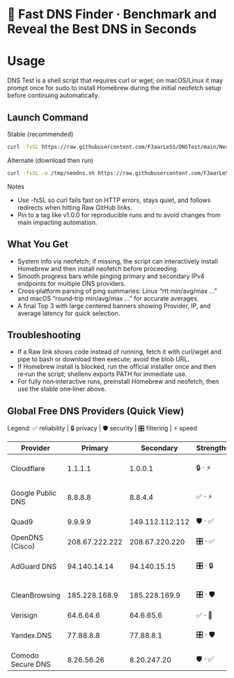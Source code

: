 # 🚀 Fast DNS Finder · Benchmark and Reveal the Best DNS in Seconds

# Usage
DNS Test is a shell script that requires curl or wget; on macOS/Linux it may prompt once for sudo to install Homebrew during the initial neofetch setup before continuing automatically.

## Launch Command

Stable (recommended)
```bash
curl -fsSL https://raw.githubusercontent.com/F3aarLeSS/DNSTest/main/NeoDNS_Top3.command | bash
```


Alternate (download then run)
```bash
curl -fsSL -o /tmp/neodns.sh https://raw.githubusercontent.com/F3aarLeSS/DNSTest/main/NeoDNS_Top3.command && bash /tmp/neodns.sh
```


Notes
- Use -fsSL so curl fails fast on HTTP errors, stays quiet, and follows redirects when hitting Raw GitHub links.
- Pin to a tag like v1.0.0 for reproducible runs and to avoid changes from main impacting automation.

## What You Get
- System info via neofetch; if missing, the script can interactively install Homebrew and then install neofetch before proceeding.
- Smooth progress bars while pinging primary and secondary IPv4 endpoints for multiple DNS providers.
- Cross‑platform parsing of ping summaries: Linux “rtt min/avg/max …” and macOS “round‑trip min/avg/max …” for accurate averages.
- A final Top 3 with large centered banners showing Provider, IP, and average latency for quick selection.

## Troubleshooting
- If a Raw link shows code instead of running, fetch it with curl/wget and pipe to bash or download then execute; avoid the blob URL.
- If Homebrew install is blocked, run the official installer once and then re‑run the script; shellenv exports PATH for immediate use.
- For fully non‑interactive runs, preinstall Homebrew and neofetch, then use the stable one‑liner above.

## Global Free DNS Providers (Quick View)
Legend: ✅ reliability | 🔒 privacy | 🛡 security | 🎛 filtering | ⚡ speed 

| Provider | Primary | Secondary | Strengths | Notes |
|---|---|---|---|---|
| Cloudflare | 1.1.1.1 | 1.0.0.1 | 🔒 · ⚡ | Family filters: 1.1.1.2 (malware), 1.1.1.3 (malware+adult)  |
| Google Public DNS | 8.8.8.8 | 8.8.4.4 | ✅ · ⚡ | No filtering; performance/security logging may apply  |
| Quad9 | 9.9.9.9 | 149.112.112.112 | 🛡 · ✅ | Non‑profit; blocks malicious domains  |
| OpenDNS (Cisco) | 208.67.222.222 | 208.67.220.220 | 🎛 · ✅ | Account needed for advanced filtering  |
| AdGuard DNS | 94.140.14.14 | 94.140.15.15 | 🎛 · 🔒 | Blocks ads/trackers/adult by default  |
| CleanBrowsing | 185.228.168.9 | 185.228.169.9 | 🎛 · 🛡 | Multiple policy endpoints for families/schools  |
| Verisign | 64.6.64.6 | 64.6.65.6 | ✅ · 🚫 | Stable, no redirection  |
| Yandex.DNS | 77.88.8.8 | 77.88.8.1 | 🎛 · 🛡 | “Safe/Family” profiles; region dependent  |
| Comodo Secure DNS | 8.26.56.26 | 8.20.247.20 | 🛡 · ✅ | Security‑oriented blocking  |
